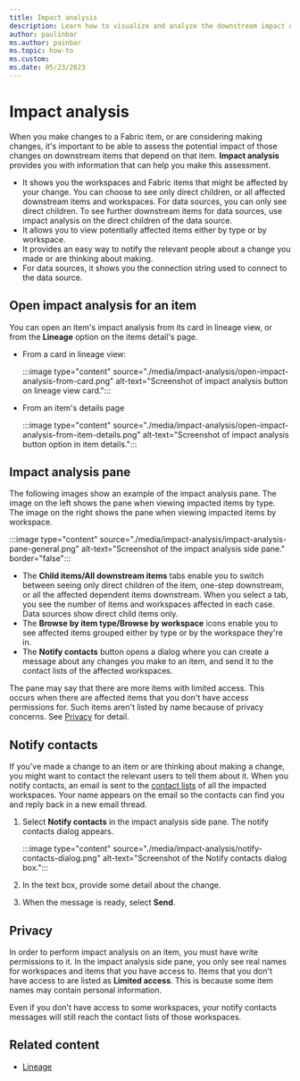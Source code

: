 ```yaml
---
title: Impact analysis
description: Learn how to visualize and analyze the downstream impact of making changes to Fabric items.
author: paulinbar
ms.author: painbar
ms.topic: how-to
ms.custom: 
ms.date: 05/23/2023
---
```


# Impact analysis

When you make changes to a Fabric item, or are considering making changes, it's important to be able to assess the potential impact of those changes on downstream items that depend on that item. **Impact analysis** provides you with information that can help you make this assessment.

* It shows you the workspaces and Fabric items that might be affected by your change. You can choose to see only direct children, or all affected downstream items and workspaces. For data sources, you can only see direct children. To see further downstream items for data sources, use impact analysis on the direct children of the data source.
* It allows you to view potentially affected items either by type or by workspace. 
* It provides an easy way to notify the relevant people about a change you made or are thinking about making.
* For data sources, it shows you the connection string used to connect to the data source.

## Open impact analysis for an item

You can open an item's impact analysis from its card in lineage view, or from the **Lineage** option on the items detail's page.

* From a card in lineage view:

    :::image type="content" source="./media/impact-analysis/open-impact-analysis-from-card.png" alt-text="Screenshot of impact analysis button on lineage view card.":::

* From an item's details page

    :::image type="content" source="./media/impact-analysis/open-impact-analysis-from-item-details.png" alt-text="Screenshot of impact analysis button option in item details.":::

## Impact analysis pane

The following images show an example of the impact analysis pane. The image on the left shows the pane when viewing impacted items by type. The image on the right shows the pane when viewing impacted items by workspace.

:::image type="content" source="./media/impact-analysis/impact-analysis-pane-general.png" alt-text="Screenshot of the impact analysis side pane." border="false":::

* The **Child items/All downstream items** tabs enable you to switch between seeing only direct children of the item, one-step downstream, or all the affected dependent items downstream. When you select a tab, you see the number of items and workspaces affected in each case. Data sources show direct child items only.
* The **Browse by item type/Browse by workspace** icons enable you to see affected items grouped either by type or by the workspace they're in.
* The **Notify contacts** button opens a dialog where you can create a message about any changes you make to an item, and send it to the contact lists of the affected workspaces.

The pane may say that there are more items with limited access. This occurs when there are affected items that you don't have access permissions for. Such items aren't listed by name because of privacy concerns. See [Privacy](#privacy) for detail.

## Notify contacts

If you've made a change to an item or are thinking about making a change, you might want to contact the relevant users to tell them about it. When you notify contacts, an email is sent to the [contact lists](../fundamentals/workspaces.md#workspace-contact-list) of all the impacted workspaces. Your name appears on the email so the contacts can find you and reply back in a new email thread.

1. Select **Notify contacts** in the impact analysis side pane. The notify contacts dialog appears.

    :::image type="content" source="./media/impact-analysis/notify-contacts-dialog.png" alt-text="Screenshot of the Notify contacts dialog box.":::

1. In the text box, provide some detail about the change.
1. When the message is ready, select **Send**.

## Privacy

In order to perform impact analysis on an item, you must have write permissions to it. In the impact analysis side pane, you only see real names for workspaces and items that you have access to. Items that you don't have access to are listed as **Limited access**. This is because some item names may contain personal information.

Even if you don't have access to some workspaces, your notify contacts messages will still reach the contact lists of those workspaces.

## Related content

* [Lineage](lineage.md)

